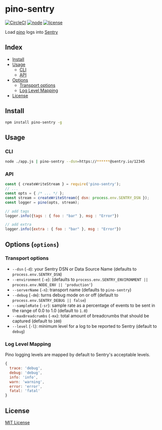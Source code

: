 
# pino-sentry
[![CircleCI](https://circleci.com/gh/aandrewww/pino-sentry.svg?style=svg)](https://circleci.com/gh/aandrewww/pino-sentry)
[![node](https://img.shields.io/badge/node-6.4.0+-brightgreen.svg)][node-url]
[![license](https://img.shields.io/github/license/aandrewww/pino-sentry.svg)][license-url]

Load [pino](https://github.com/pinojs/pino) logs into [Sentry](https://sentry.io/)

## Index

* [Install](#install)
* [Usage](#usage)
  - [CLI](#cli)
  - [API](#api)
* [Options](#options-options)
  - [Transport options](#transport-options)
  - [Log Level Mapping](#log-level-mapping)
* [License](#license)

## Install

```bash
npm install pino-sentry -g
```

## Usage

### CLI

```bash
node ./app.js | pino-sentry --dsn=https://******@sentry.io/12345
```

### API

```js
const { createWriteStream } = require('pino-sentry');
// ...
const opts = { /* ... */ };
const stream = createWriteStream({ dsn: process.env.SENTRY_DSN });
const logger = pino(opts, stream);

// add tags
logger.info({tags : { foo : "bar" }, msg : "Error"})

// add extra
logger.info({extra : { foo : "bar" }, msg : "Error"})
```

## Options (`options`)

### Transport options

* `--dsn` (`-d`): your Sentry DSN or Data Source Name (defaults to `process.env.SENTRY_DSN`)
* `--environment` (`-e`): (defaults to `process.env.SENTRY_ENVIRONMENT || process.env.NODE_ENV || 'production'`)
* `--serverName` (`-n`): transport name (defaults to `pino-sentry`)
* `--debug` (`-dm`): turns debug mode on or off (default to `process.env.SENTRY_DEBUG || false`)
* `--sampleRate` (`-sr`): sample rate as a percentage of events to be sent in the range of 0.0 to 1.0 (default to `1.0`)
* `--maxBreadcrumbs` (`-mx`): total amount of breadcrumbs that should be captured (default to `100`)
* `--level` (`-l`): minimum level for a log to be reported to Sentry (default to `debug`)

### Log Level Mapping

Pino logging levels are mapped by default to Sentry's acceptable levels.

```js
{
  trace: 'debug',
  debug: 'debug',
  info: 'info',
  warn: 'warning',
  error: 'error',
  fatal: 'fatal'
}
```

## License

[MIT License][license-url]

[license-url]: LICENSE
[node-url]: https://nodejs.org

